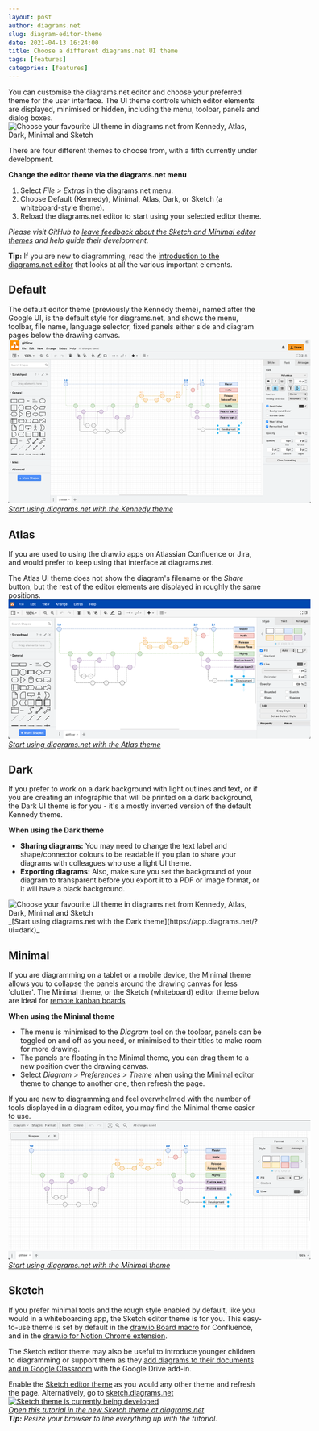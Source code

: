 ```yaml
---
layout: post
author: diagrams.net
slug: diagram-editor-theme
date: 2021-04-13 16:24:00
title: Choose a different diagrams.net UI theme
tags: [features]
categories: [features]
---
```


You can customise the diagrams.net editor and choose your preferred theme for the user interface. The UI theme controls which editor elements are displayed, minimised or hidden, including the menu, toolbar, panels and dialog boxes.
<br /><img src="/assets/img/blog/theme-dark.png" style="width=100%;max-width:500px;height:auto;" alt="Choose your favourite UI theme in diagrams.net from Kennedy, Atlas, Dark, Minimal and Sketch">

There are four different themes to choose from, with a fifth currently under development.

**Change the editor theme via the diagrams.net menu**

1. Select _File > Extras_ in the diagrams.net menu. 
2. Choose Default (Kennedy), Minimal, Atlas, Dark, or Sketch (a whiteboard-style theme).
3. Reload the diagrams.net editor to start using your selected editor theme. 

_Please visit GitHub to [leave feedback about the Sketch and Minimal editor themes](https://github.com/jgraph/drawio/discussions/1924) and help guide their development._

**Tip:** If you are new to diagramming, read the [introduction to the diagrams.net editor](/doc/getting-started-editor.html) that looks at all the various important elements.

## Default 

The default editor theme (previously the Kennedy theme), named after the Google UI, is the default style for diagrams.net, and shows the menu, toolbar, file name, language selector, fixed panels either side and diagram pages below the drawing canvas.
<br /><img src="/assets/img/blog/theme-kennedy.png" style="width=100%;max-width:600px;height:auto;" alt="Choose your favourite UI theme in diagrams.net from Kennedy, Atlas, Dark, Minimal and Sketch">
<br />_[Start using diagrams.net with the Kennedy theme](https://app.diagrams.net/?ui=kennedy)_

## Atlas

If you are used to using the draw.io apps on Atlassian Confluence or Jira, and would prefer to keep using that interface at diagrams.net. 

The Atlas UI theme does not show the diagram's filename or the _Share_ button, but the rest of the editor elements are displayed in roughly the same positions. 
<br /><img src="/assets/img/blog/theme-atlas.png" style="width=100%;max-width:600px;height:auto;" alt="Choose your favourite UI theme in diagrams.net from Kennedy, Atlas, Dark, Minimal and Sketch">
<br />_[Start using diagrams.net with the Atlas theme](https://app.diagrams.net/?ui=atlas)_

## Dark 

If you prefer to work on a dark background with light outlines and text, or if you are creating an infographic that will be printed on a dark background, the Dark UI theme is for you - it's a mostly inverted version of the default Kennedy theme.

**When using the Dark theme**
* **Sharing diagrams:** You may need to change the text label and shape/connector colours to be readable if you plan to share your diagrams with colleagues who use a light UI theme. 
* **Exporting diagrams:** Also, make sure you set the background of your diagram to transparent before you export it to a PDF or image format, or it will have a black background.

<img src="/assets/img/blog/theme-dark.png" style="width=100%;max-width:600px;height:auto;" alt="Choose your favourite UI theme in diagrams.net from Kennedy, Atlas, Dark, Minimal and Sketch">
<br />_[Start using diagrams.net with the Dark theme](https://app.diagrams.net/?ui=dark)_

## Minimal 

If you are diagramming on a tablet or a mobile device, the Minimal theme allows you to collapse the panels around the drawing canvas for less 'clutter'. The Minimal theme, or the Sketch (whiteboard) editor theme below are ideal for [remote kanban boards](/blog/kanban-boards.html)

**When using the Minimal theme**
* The menu is minimised to the _Diagram_ tool on the toolbar, panels can be toggled on and off as you need, or minimised to their titles to make room for more drawing. 
* The panels are floating in the Minimal theme, you can drag them to a new position over the drawing canvas.
* Select _Diagram > Preferences > Theme_ when using the Minimal editor theme to change to another one, then refresh the page.

If you are new to diagramming and feel overwhelmed with the number of tools displayed in a diagram editor, you may find the Minimal theme easier to use.
<br /><img src="/assets/img/blog/theme-minimal.png" style="width=100%;max-width:600px;height:auto;" alt="Choose your favourite UI theme in diagrams.net from Kennedy, Atlas, Dark, Minimal and Sketch">
<br />_[Start using diagrams.net with the Minimal theme](https://app.diagrams.net/?ui=min)_

## Sketch 

If you prefer minimal tools and the rough style enabled by default, like you would in a whiteboarding app, the Sketch editor theme is for you. This easy-to-use theme is set by default in the [draw.io Board macro](/blog/drawio-board-macro.html) for Confluence, and in the [draw.io for Notion Chrome extension](/blog/store-diagrams-notion.html).

The Sketch editor theme may also be useful to introduce younger children to diagramming or support them as they [add diagrams to their documents and in Google Classroom](/blog/google-classroom-diagrams.html) with the Google Drive add-in.

Enable the [Sketch editor theme](/blog/sketch-online-whiteboard.html) as you would any other theme and refresh the page. Alternatively, go to [sketch.diagrams.net](http://sketch.diagrams.net)
<br />[<img src="/assets/img/blog/sketch-theme-tutorial.png" style="width=100%;max-width:600px;height:auto;" alt="Sketch theme is currently being developed">](https://app.diagrams.net/?splash=0&ui=sketch&title=#Uhttps%3A%2F%2Fraw.githubusercontent.com%2Fjgraph%2Fdrawio-diagrams%2Fdev%2Fblog%2Fboard-visual-tutorial.drawio)
<br />_[Open this tutorial in the new Sketch theme at diagrams.net](https://app.diagrams.net/?splash=0&ui=sketch&title=#Uhttps%3A%2F%2Fraw.githubusercontent.com%2Fjgraph%2Fdrawio-diagrams%2Fdev%2Fblog%2Fboard-visual-tutorial.drawio)_
<br />_**Tip:** Resize your browser to line everything up with the tutorial._